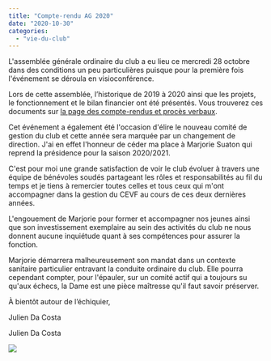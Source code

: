 ```yaml
---
title: "Compte-rendu AG 2020"
date: "2020-10-30"
categories: 
  - "vie-du-club"
---
```


L'assemblée générale ordinaire du club a eu lieu ce mercredi 28 octobre dans des conditions un peu particulières puisque pour la première fois l'événement se déroula en visioconférence.

Lors de cette assemblée, l’historique de 2019 à 2020 ainsi que les projets, le fonctionnement et le bilan financier ont été présentés. Vous trouverez ces documents sur [la page des compte-rendus et procès verbaux](https://echecs-veigy.fr/pv-des-reunions-cevf).

Cet événement a également été l'occasion d'élire le nouveau comité de gestion du club et cette année sera marquée par un changement de direction. J'ai en effet l'honneur de céder ma place à Marjorie Suaton qui reprend la présidence pour la saison 2020/2021.

C'est pour moi une grande satisfaction de voir le club évoluer à travers une équipe de bénévoles soudés partageant les rôles et responsabilités au fil du temps et je tiens à remercier toutes celles et tous ceux qui m'ont accompagner dans la gestion du CEVF au cours de ces deux dernières années.

L'engouement de Marjorie pour former et accompagner nos jeunes ainsi que son investissement exemplaire au sein des activités du club ne nous donnent aucune inquiétude quant à ses compétences pour assurer la fonction.

Marjorie démarrera malheureusement son mandat dans un contexte sanitaire particulier entravant la conduite ordinaire du club. Elle pourra cependant compter, pour l'épauler, sur un comité actif qui a toujours su qu'aux échecs, la Dame est une pièce maîtresse qu'il faut savoir préserver.

À bientôt autour de l’échiquier,

Julien Da Costa  

Julien Da Costa  

  

![](https://echecs-veigy.fr/wp-content/uploads/2020/10/24876.b9db3b03.1200x674o.78f9ae1d0f18.jpeg)
